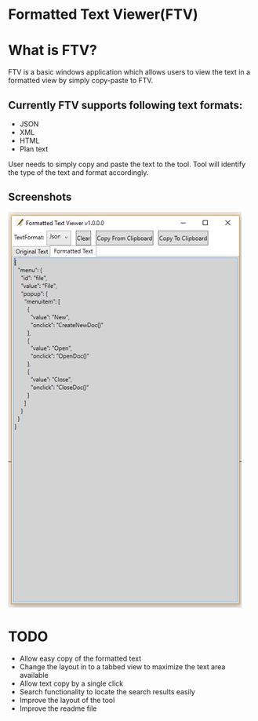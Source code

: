 # Formatted Text Viewer(FTV)

# What is FTV?
FTV is a basic windows application which allows users to view the text in a formatted view by simply copy-paste to FTV.


## Currently FTV supports following text formats:
* JSON
* XML
* HTML
* Plan text

User needs to simply copy and paste the text to the tool. Tool will identify the type of the text and format accordingly.

## Screenshots
![alt text](https://raw.githubusercontent.com/irambuk/formatted-text-viewer/master/screenshot-json.png "JSON in action")

# TODO
* Allow easy copy of the formatted text
* Change the layout in to a tabbed view to maximize the text area available
* Allow text copy by a single click
* Search functionality to locate the search results easily
* Improve the layout of the tool
* Improve the readme file
